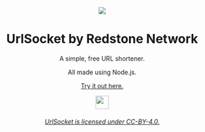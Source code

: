<p align="center">
  <img src="https://cdn.glitch.global/a8ceb785-838a-49e6-bc77-4eadb6b7ea42/icon.png?v=1682510899456" align="center">
</p>
<h1 align="center">UrlSocket by Redstone Network</h1>

<p align="center">A simple, free URL shortener.</p>

<p align="center">All made using Node.js.</p>

<p align="center"><a href="https://urlsocket.glitch.me/">Try it out here.</a></p>

<p align="center">
  <a href="https://glitch.com/edit/#!/remix/urlsocket"><img height="30px" src="https://binbashbanana.github.io/deploy-buttons/buttons/remade/glitch.svg"><img></a>
</p>
<h6 align="center"><a href="https://github.com/red-stone-network/ulrsocket/blob/main/license.md">UrlSocket is licensed under CC-BY-4.0.</a></h6>
